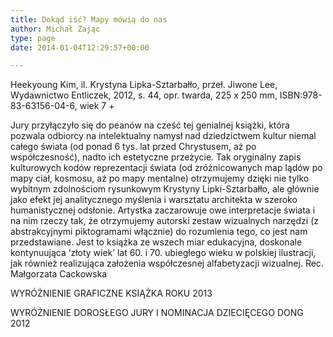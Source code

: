```yaml
---
title: Dokąd iść? Mapy mówią do nas
author: Michał Zając
type: page
date: 2014-01-04T12:29:57+00:00

---
```

Heekyoung Kim, il. Krystyna Lipka-Sztarbałło, przeł. Jiwone Lee, Wydawnictwo Entliczek, 2012, s. 44, opr. twarda, 225 x 250 mm, ISBN:978-83-63156-04-6, wiek 7 +

Jury przyłączyło się do peanów na cześć tej genialnej książki, która pozwala odbiorcy na intelektualny namysł nad dziedzictwem kultur niemal całego świata (od ponad 6 tys. lat przed Chrystusem, aż po współczesność), nadto ich estetyczne przeżycie. Tak oryginalny zapis kulturowych kodów reprezentacji świata (od zróżnicowanych map lądów po mapy ciał, kosmosu, aż po mapy mentalne) otrzymujemy dzięki nie tylko wybitnym zdolnościom rysunkowym Krystyny Lipki-Sztarbałło, ale głównie jako efekt jej analitycznego myślenia i warsztatu architekta w szeroko humanistycznej odsłonie. Artystka zaczarowuje owe interpretacje świata i na nim rzeczy tak, że otrzymujemy autorski zestaw wizualnych narzędzi (z abstrakcyjnymi piktogramami włącznie) do rozumienia tego, co jest nam przedstawiane. Jest to książka ze wszech miar edukacyjna, doskonale kontynuująca ‘złoty wiek’ lat 60. i 70. ubiegłego wieku w polskiej ilustracji, jak również realizująca założenia współczesnej alfabetyzacji wizualnej. Rec. Małgorzata Cackowska
  
WYRÓŻNIENIE GRAFICZNE KSIĄŻKA ROKU 2013

WYRÓŻNIENIE DOROSŁEGO JURY I NOMINACJA DZIECIĘCEGO DONG 2012